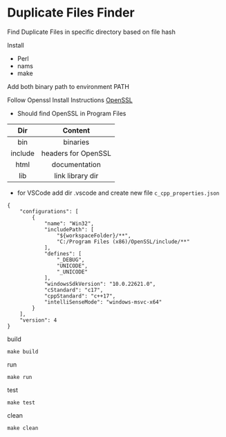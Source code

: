 # Duplicate Files Finder
Find Duplicate Files in specific directory based on file hash

Install
- Perl
- nams
- make

Add both binary path to environment PATH

Follow Openssl Install Instructions
[OpenSSL](https://github.com/openssl/openssl/tree/openssl-3.4)

* Should find OpenSSL in Program Files

| Dir | Content   
| :---:   | :---: 
| bin | binaries
| include | headers for OpenSSL
| html | documentation
| lib | link library dir

* for VSCode add dir .vscode and create new file ```c_cpp_properties.json```

```
{
    "configurations": [
        {
            "name": "Win32",
            "includePath": [
                "${workspaceFolder}/**",
                "C:/Program Files (x86)/OpenSSL/include/**"
            ],
            "defines": [
                "_DEBUG",
                "UNICODE",
                "_UNICODE"
            ],
            "windowsSdkVersion": "10.0.22621.0",
            "cStandard": "c17",
            "cppStandard": "c++17",
            "intelliSenseMode": "windows-msvc-x64"
        }
    ],
    "version": 4
}
```


build
```
make build
```

run
```
make run
```

test

```
make test
```

clean
```
make clean
```
